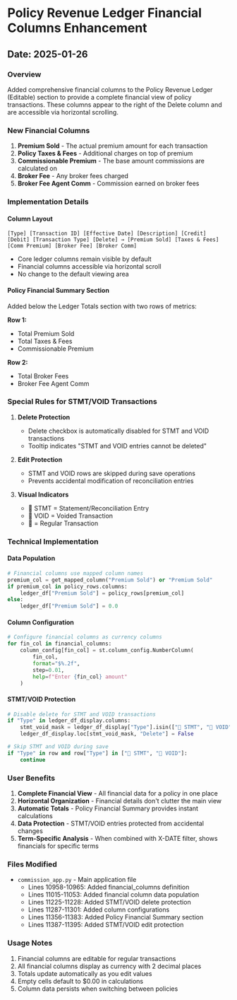 # Policy Revenue Ledger Financial Columns Enhancement

## Date: 2025-01-26

### Overview
Added comprehensive financial columns to the Policy Revenue Ledger (Editable) section to provide a complete financial view of policy transactions. These columns appear to the right of the Delete column and are accessible via horizontal scrolling.

### New Financial Columns

1. **Premium Sold** - The actual premium amount for each transaction
2. **Policy Taxes & Fees** - Additional charges on top of premium
3. **Commissionable Premium** - The base amount commissions are calculated on
4. **Broker Fee** - Any broker fees charged
5. **Broker Fee Agent Comm** - Commission earned on broker fees

### Implementation Details

#### Column Layout
```
[Type] [Transaction ID] [Effective Date] [Description] [Credit] [Debit] [Transaction Type] [Delete] → [Premium Sold] [Taxes & Fees] [Comm Premium] [Broker Fee] [Broker Comm]
```

- Core ledger columns remain visible by default
- Financial columns accessible via horizontal scroll
- No change to the default viewing area

#### Policy Financial Summary Section

Added below the Ledger Totals section with two rows of metrics:

**Row 1:**
- Total Premium Sold
- Total Taxes & Fees  
- Commissionable Premium

**Row 2:**
- Total Broker Fees
- Broker Fee Agent Comm

### Special Rules for STMT/VOID Transactions

1. **Delete Protection**
   - Delete checkbox is automatically disabled for STMT and VOID transactions
   - Tooltip indicates "STMT and VOID entries cannot be deleted"

2. **Edit Protection**
   - STMT and VOID rows are skipped during save operations
   - Prevents accidental modification of reconciliation entries

3. **Visual Indicators**
   - 💙 STMT = Statement/Reconciliation Entry
   - 🔴 VOID = Voided Transaction
   - 📄 = Regular Transaction

### Technical Implementation

#### Data Population
```python
# Financial columns use mapped column names
premium_col = get_mapped_column("Premium Sold") or "Premium Sold"
if premium_col in policy_rows.columns:
    ledger_df["Premium Sold"] = policy_rows[premium_col]
else:
    ledger_df["Premium Sold"] = 0.0
```

#### Column Configuration
```python
# Configure financial columns as currency columns
for fin_col in financial_columns:
    column_config[fin_col] = st.column_config.NumberColumn(
        fin_col,
        format="$%.2f",
        step=0.01,
        help=f"Enter {fin_col} amount"
    )
```

#### STMT/VOID Protection
```python
# Disable delete for STMT and VOID transactions
if "Type" in ledger_df_display.columns:
    stmt_void_mask = ledger_df_display["Type"].isin(["💙 STMT", "🔴 VOID"])
    ledger_df_display.loc[stmt_void_mask, "Delete"] = False

# Skip STMT and VOID during save
if "Type" in row and row["Type"] in ["💙 STMT", "🔴 VOID"]:
    continue
```

### User Benefits

1. **Complete Financial View** - All financial data for a policy in one place
2. **Horizontal Organization** - Financial details don't clutter the main view
3. **Automatic Totals** - Policy Financial Summary provides instant calculations
4. **Data Protection** - STMT/VOID entries protected from accidental changes
5. **Term-Specific Analysis** - When combined with X-DATE filter, shows financials for specific terms

### Files Modified
- `commission_app.py` - Main application file
  - Lines 10958-10965: Added financial_columns definition
  - Lines 11015-11053: Added financial column data population
  - Lines 11225-11228: Added STMT/VOID delete protection
  - Lines 11287-11301: Added column configurations
  - Lines 11356-11383: Added Policy Financial Summary section
  - Lines 11387-11395: Added STMT/VOID edit protection

### Usage Notes

1. Financial columns are editable for regular transactions
2. All financial columns display as currency with 2 decimal places
3. Totals update automatically as you edit values
4. Empty cells default to $0.00 in calculations
5. Column data persists when switching between policies